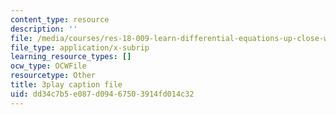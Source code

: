```yaml
---
content_type: resource
description: ''
file: /media/courses/res-18-009-learn-differential-equations-up-close-with-gilbert-strang-and-cleve-moler-fall-2015/dd34c7b5e087d09467503914fd014c32_9TQCKWWAVjM.srt
file_type: application/x-subrip
learning_resource_types: []
ocw_type: OCWFile
resourcetype: Other
title: 3play caption file
uid: dd34c7b5-e087-d094-6750-3914fd014c32
---
```


